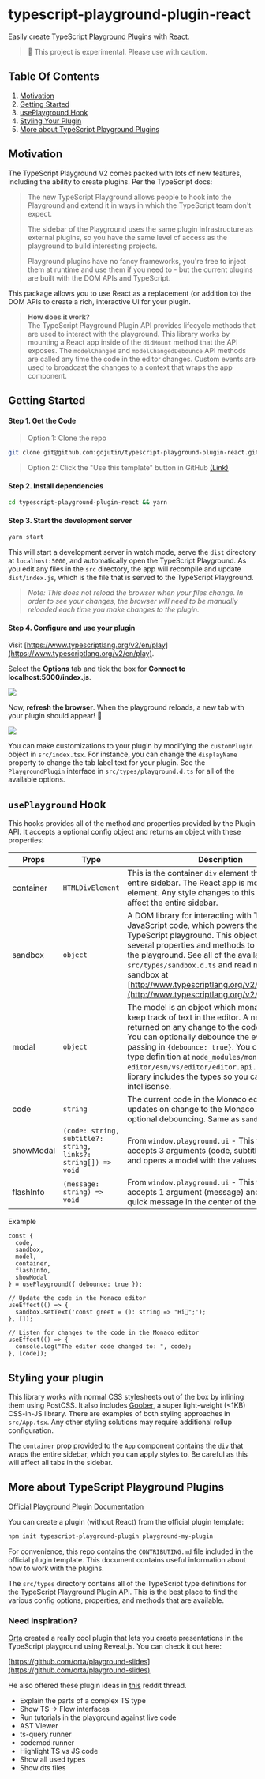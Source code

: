 # typescript-playground-plugin-react

Easily create TypeScript [Playground Plugins](https://www.typescriptlang.org/v2/dev/playground-plugins/) with [React](https://reactjs.org/).

> 🚧 This project is experimental. Please use with caution.

## Table Of Contents

1. [Motivation](#motivation)
2. [Getting Started](#getting-started)
3. [usePlayground Hook](#useplayground-hook)
4. [Styling Your Plugin](#styling-your-plugin)
5. [More about TypeScript Playground Plugins](#more-about-typescript-playground-plugins)

## Motivation

The TypeScript Playground V2 comes packed with lots of new features, including the ability to create plugins. Per the TypeScript docs:

> The new TypeScript Playground allows people to hook into the Playground and extend it in ways in which the TypeScript team don't expect.
>
> The sidebar of the Playground uses the same plugin infrastructure as external plugins, so you have the same level of access as the playground to build interesting projects.
>
> Playground plugins have no fancy frameworks, you're free to inject them at runtime and use them if you need to - but the current plugins are built with the DOM APIs and TypeScript.

This package allows you to use React as a replacement (or addition to) the DOM APIs to create a rich, interactive UI for your plugin.

> **How does it work?**  
> The TypeScript Playground Plugin API provides lifecycle methods that are used to interact with the playground. This library works by mounting a React app inside of the `didMount` method that the API exposes. The `modelChanged` and `modelChangedDebounce` API methods are called any time the code in the editor changes. Custom events are used to broadcast the changes to a context that wraps the app component.

## Getting Started

#### Step 1. Get the Code

> Option 1: Clone the repo

```sh
git clone git@github.com:gojutin/typescript-playground-plugin-react.git
```

> Option 2: Click the "Use this template" button in GitHub [(Link)](https://github.com/gojutin/typescript-playground-plugin-react)

#### Step 2. Install dependencies

```sh
cd typescript-playground-plugin-react && yarn
```

#### Step 3. Start the development server

```sh
yarn start
```

This will start a development server in watch mode, serve the `dist` directory at `localhost:5000`, and automatically open the TypeScript Playground. As you edit any files in the `src` directory, the app will recompile and update `dist/index.js`, which is the file that is served to the TypeScript Playground.

> _Note: This does not reload the browser when your files change. In order to see your changes, the browser will need to be manually reloaded each time you make changes to the plugin._

#### Step 4. Configure and use your plugin

Visit [https://www.typescriptlang.org/v2/en/play](https://www.typescriptlang.org/v2/en/play).

Select the **Options** tab and tick the box for **Connect to localhost:5000/index.js**.

<img src="./screenshots/screenshot1.png" style="max-width: 80%;"/>

Now, **refresh the browser**. When the playground reloads, a new tab with your plugin should appear! 🎉

<img src="./screenshots/screenshot2.png" style="max-width: 80%;"/>

You can make customizations to your plugin by modifying the `customPlugin` object in `src/index.tsx`. For instance, you can change the `displayName` property to change the tab label text for your plugin. See the `PlaygroundPlugin` interface in `src/types/playground.d.ts` for all of the available options.

## `usePlayground` Hook

This hooks provides all of the method and properties provided by the Plugin API. It accepts a optional config object and returns an object with these properties:

| Props     | Type                                                          | Description                                                                                                                                                                                                                                                                                                                                                                                                |
| --------- | ------------------------------------------------------------- | ---------------------------------------------------------------------------------------------------------------------------------------------------------------------------------------------------------------------------------------------------------------------------------------------------------------------------------------------------------------------------------------------------------- |
| container | `HTMLDivElement`                                              | This is the container `div` element that wraps the entire sidebar. The React app is mounted to this element. Any style changes to this element will affect the entire sidebar.                                                                                                                                                                                                                             |
| sandbox   | `object`                                                      | A DOM library for interacting with TypeScript and JavaScript code, which powers the heart of the TypeScript playground. This object provides several properties and methods to interact with the playground. See all of the available types in `src/types/sandbox.d.ts` and read more about the sandbox at [http://www.typescriptlang.org/v2/dev/sandbox/](http://www.typescriptlang.org/v2/dev/sandbox/). |
| modal     | `object`                                                      | The model is an object which monaco uses to keep track of text in the editor. A new copy is returned on any change to the code in the editor. You can optionally debounce the event by passing in `{debounce: true}`. You can find the full type definition at `node_modules/monaco-editor/esm/vs/editor/editor.api.d.ts`. This library includes the types so you can also use intellisense.               |
| code      | `string`                                                      | The current code in the Monaco editor. This value updates on change to the Monaco editor with optional debouncing. Same as `sandbox.getText()`                                                                                                                                                                                                                                                             |
| showModal | `(code: string, subtitle?: string, links?: string[]) => void` | From `window.playground.ui` - This function accepts 3 arguments (code, subtitle, and links) and opens a model with the values you provide.                                                                                                                                                                                                                                                                 |
| flashInfo | `(message: string) => void`                                   | From `window.playground.ui` - This function accepts 1 argument (message) and and flashes a quick message in the center of the screen.                                                                                                                                                                                                                                                                      |

Example

```tsx
const {
  code,
  sandbox,
  model,
  container,
  flashInfo,
  showModal
} = usePlayground({ debounce: true });

// Update the code in the Monaco editor
useEffect(() => {
  sandbox.setText('const greet = (): string => "Hi👋";');
}, []);

// Listen for changes to the code in the Monaco editor
useEffect(() => {
  console.log("The editor code changed to: ", code);
}, [code]);
```

## Styling your plugin

This library works with normal CSS stylesheets out of the box by inlining them using PostCSS. It also includes [Goober](https://github.com/cristianbote/goober), a super light-weight (<1KB) CSS-in-JS library. There are examples of both styling approaches in `src/App.tsx`. Any other styling solutions may require additional rollup configuration.

The `container` prop provided to the `App` component contains the `div` that wraps the entire sidebar, which you can apply styles to. Be careful as this will affect all tabs in the sidebar.

## More about TypeScript Playground Plugins

[Official Playground Plugin Documentation](https://www.typescriptlang.org/v2/dev/playground-plugins/)

You can create a plugin (without React) from the official plugin template:

```sh
npm init typescript-playground-plugin playground-my-plugin
```

For convenience, this repo contains the `CONTRIBUTING.md` file included in the official plugin template. This document contains useful information about how to work with the plugins.

The `src/types` directory contains all of the TypeScript type definitions for the TypeScript Playground Plugin API. This is the best place to find the various config options, properties, and methods that are available.

### Need inspiration?

[Orta](https://github.com/orta) created a really cool plugin that lets you create presentations in the TypeScript playground using Reveal.js. You can check it out here:

[https://github.com/orta/playground-slides](https://github.com/orta/playground-slides)

He also offered these plugin ideas in [this](https://www.reddit.com/r/typescript/comments/eywcn8/learn_how_to_make_a_typescript_playground_plugin/fglyuon/) reddit thread.

- Explain the parts of a complex TS type
- Show TS -> Flow interfaces
- Run tutorials in the playground against live code
- AST Viewer
- ts-query runner
- codemod runner
- Highlight TS vs JS code
- Show all used types
- Show dts files
